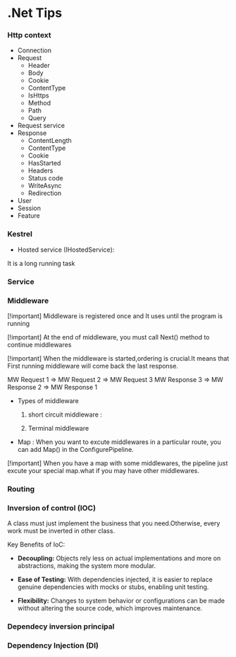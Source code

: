 # .Net Tips

### Http context

- Connection
- Request
    - Header
    - Body
    - Cookie
    - ContentType
    - IsHttps
    - Method
    - Path
    - Query
- Request service
- Response
    - ContentLength
    - ContentType
    - Cookie
    - HasStarted
    - Headers
    - Status code
    - WriteAsync
    - Redirection
- User
- Session
- Feature

### Kestrel

- Hosted service (IHostedService):

It is a long running task

### Service



### Middleware

[!important] Middleware is registered once and It uses until the program is running

[!important] At the end of middleware, you must call Next() method
to continue middlewares

[!important] When the middleware is started,ordering is crucial.It means that First running middleware will come back the last response.

MW Request 1 => MW Request 2 => MW Request 3
MW Response 3 => MW Response 2 => MW Response 1 


- Types of middleware

    1. short circuit middleware : 

    2. Terminal middleware

- Map : When you want to excute middlewares in a particular route, you can add Map() in the ConfigurePipeline.

[!important] When you have a map with some middlewares, the pipeline just excute your special map.what if you may have other middlewares.


### Routing

### Inversion of control (IOC)
A class must just implement the business that you need.Otherwise,
every work must be inverted in other class.

Key Benefits of IoC:

- **Decoupling:** Objects rely less on actual implementations and more on abstractions, making the system more modular.

- **Ease of Testing:** With dependencies injected, it is easier to replace genuine dependencies with mocks or stubs, enabling unit testing.

- **Flexibility:** Changes to system behavior or configurations can be made without altering the source code, which improves maintenance.

### Dependecy inversion principal

### Dependency Injection (DI)